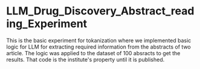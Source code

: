 # LLM_Drug_Discovery_Abstract_reading_Experiment
This is the basic experiment for tokanization where we implemented basic logic for LLM for extracting required information from the abstracts
of two article. The logic was applied to the dataset of 100 absracts to get the results. That code is the institute's property until it is published. 
